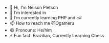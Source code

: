 - 👋 Hi, I’m Nelson Pletsch
- 👀 I’m interested in  
- 🌱 I’m currently learning PHP and c#
- 📫 How to reach me @Ogameru
- 😄 Pronouns: He/him
- ⚡ Fun fact: Brazilian, Currently Learning Chess

<!---
You will find school and game stuff here.
--->
